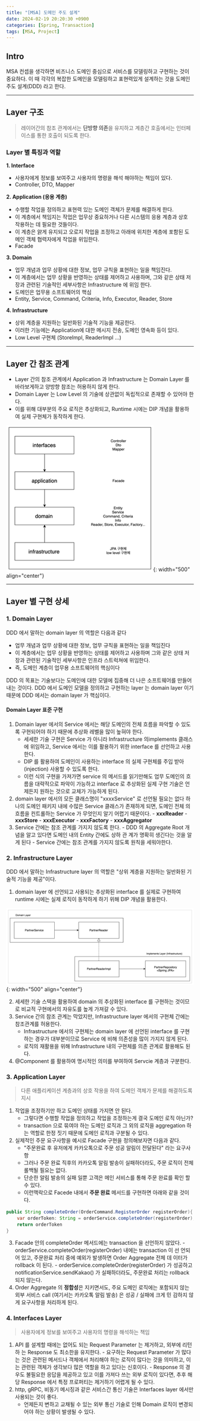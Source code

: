 ```yaml
---
title: "[MSA] 도메인 주도 설계"
date: 2024-02-19 20:20:30 +0900
categories: [Spring, Transaction]
tags: [MSA, Project]
---
```


## Intro

MSA 컨셉을 생각하면 비즈니스 도메인 중심으로 서비스를 모델링하고 구현하는 것이 중요하다.
이 때 각각의 복잡한 도메인을 모델링하고 표현력있게 설계하는 것을 도메인 주도 설계(DDD) 라고 한다.

---

## Layer 구조

> 레이어간의 참조 관계에서는 **단방향 의존**을 유지하고 계층간 호출에서는 인터페이스를 통한 호출이 되도록 한다.

### Layer 별 특징과 역할

**1. Interface**

- 사용자에게 정보를 보여주고 사용자의 명령을 해석 해야하는 책임이 있다.
- Controller, DTO, Mapper

**2. Application (응용 계층)**

- 수행할 작업을 정의하고 표현력 있는 도메인 객체가 문제를 해결하게 한다.
- 이 계층에서 책임지는 작업은 업무상 중요하거나 다른 시스템의 응용 계층과 상호 작용하는 데 필요한 것들이다.
- 이 계층은 얅게 유지되고 오로지 작업을 조정하고 아래에 위치한 계층에 포함된 도메인 객체 협력자에게 작업을 위임한다.
- Facade

**3. Domain**

- 업무 개념과 업무 상황에 대한 정보, 업무 규칙을 표현하는 일을 책임진다.
- 이 계층에서는 업무 상황을 반영하는 상태를 제어하고 사용하며, 그와 같은 상태 저장과 관련된 기술적인 세부사항은 Infrastructure 에 위임 한다.
- 도메인은 업무용 소프트웨어의 핵심
- Entity, Service, Command, Criteria, Info, Executor, Reader, Store

**4. Infrastructure**

- 상위 계층을 지원하는 일반화된 기술적 기능을 제공한다.
- 이러한 기능에는 Application에 대한 메시지 전송, 도메인 영속화 등이 있다.
- Low Level 구현체 (StoreImpl, ReaderImpl ...)

---

## Layer 간 참조 관계

- Layer 간의 참조 관계에서 Application 과 Infrastructure 는 Domain Layer 를 바라보게하고 양방향 참조는 허용하지 않게 한다.
- Domain Layer 는 Low Level 의 기술에 상관없이 독립적으로 존재할 수 있어야 한다.
- 이를 위해 대부분의 주요 로직은 추상화되고, Runtime 시에는 DIP 개념을 활용하여 실제 구현체가 동작하게 한다.

![Currying Image](/assets/img/post_img/coding/project/item-gift-1.png){: width="500" align="center"}

---

## Layer 별 구현 상세

### 1. Domain Layer

DDD 에서 말하는 domain layer 의 역할은 다음과 같다

- 업무 개념과 업무 상황에 대한 정보, 업무 규칙을 표현하는 일을 책임진다
- 이 계층에서는 업무 상황을 반영하는 상태를 제어하고 사용하며 그와 같은 상태 저장과 관련된 기술적인 세부사항은 인프라 스트럭쳐에 위임한다.
- 즉, 도메인 계층이 업무용 소프트웨어의 핵심이다

DDD 의 목표는 기술보다는 도메인에 대한 모델에 집중해 더 나은 소프트웨어를 만들어내는 것이다.
DDD 에서 도메인 모델을 정의하고 구현하는 layer 는 domain layer 이기 때문에 DDD 에서는 domain layer 가 핵심이다.

#### Domain Layer 표준 구현

1. Domain layer 에서의 Service 에서는 해당 도메인의 전체 흐름을 파악할 수 있도록 구현되어야 하기 때문에 추상화 레벨을 많이 높혀야 한다.
   - 세세한 기술 구현은 Service 가 아니라 Infrastructure 의implements 클래스에 위임하고, Service 에서는 이를 활용하기 위한 interface 를 선언하고 사용한다.
   - DIP 를 활용하여 도메인이 사용하는 interface 의 실제 구현체를 주입 받아 (injection) 사용할 수 있도록 한다.
   - 이런 식의 구현을 가져가면 service 의 메서드를 읽기만해도 업무 도메인의 흐름을 대략적으로 파악이 가능하고 interface 로 추상화된 실제 구현 기술은 언제든지 원하는 것으로 교체가 가능하게 된다.
2. domain layer 에서의 모든 클래스명이 "xxxxService" 로 선언될 필요는 없다
   하나의 도메인 패키지 내에 수많은 Service 클래스가 존재하게 되면, 도메인 전체
   의 흐름을 컨트롤하는 Service 가 무엇인지 알기 어렵기 때문이다. - **xxxReader** - **xxxStore** - **xxxExecutor** - **xxxFactory** - **xxxAggregator**
3. Service 간에는 참조 관계를 가지지 않도록 한다. - DDD 의 Aggregate Root 개념을 알고 있다면 도메인 내의 Entity 간에도 상하 관
   계가 명확히 생긴다는 것을 알게 된다 - Service 간에는 참조 관계를 가지지 않도록 원칙을 세워야한다.

### 2. Infrastructure Layer

DDD 에서 말하는 Infrastructure layer 의 역할은 "상위 계층을 지원하는 일반화된 기술적 기능을 제공"이다.

1. domain layer 에 선언되고 사용되는 추상화된 interface 를 실제로 구현하여 runtime 시에는 실제 로직이 동작하게 하기 위해 DIP 개념을 활용한다.

![Currying Image](/assets/img/post_img/coding/project/item-gift-2.png){: width="500" align="center"}

2. 세세한 기술 스택을 활용하여 domain 의 추상화된 interface 를 구현하는 것이므로 비교적 구현에서의 자유도를 높게 가져갈 수 있다.
3. Service 간의 참조 관계는 막았지만, Infrastructure layer 에서의 구현체 간에는 참조관계를 허용한다.
   - Infrastructure 에서의 구현체는 domain layer 에 선언된 interface 를 구현하는 경우가 대부분이므로 Service 에 비해 의존성을 많이 가지지 않게 된다.
   - 로직의 재활용을 위해 Infrastructure 내의 구현체를 의존 관계로 활용해도 된다.
4. @Component 를 활용하여 명시적인 의미를 부여하여 Servcie 계층과 구분한다.

### 3. Application Layer

> 다른 애플리케이션 계층과의 상호 작용을 하여 도메인 객체가 문제를 해결하도록 지시

1. 작업을 조정하기만 하고 도메인 상태를 가지면 안 된다.
   - 그렇다면 수행할 작업을 정의하고 작업을 조정하는게 결국 도메인 로직 아닌가?
   - transaction 으로 묶여야 하는 도메인 로직과 그 외의 로직을 aggregation 하는 역할로 한정 짓기 때문에 도메인 로직과 구분될 수 있다.
2. 실제적인 주문 요구사항을 예시로 Facade 구현을 정의해보자면 다음과 같다.
   - "주문완료 후 유저에게 카카오톡으로 주문 성공 알림이 전달된다" 라는 요구사항
   - 그러나 주문 완료 직후의 카카오톡 알림 발송이 실패하더라도, 주문 로직이 전체 롤백될 필요는 없다.
   - 단순한 알림 발송의 실패 일뿐 고객은 메인 서비스를 통해 주문 완료를 확인 할 수 있다.
   - 이런맥락으로 Facede 내에서 **주문 완료** 메서드를 구현하면 아래와 같을 것이다.

```java
public String completeOrder(OrderCommand.RegisterOrder registerOrder){
	var orderToken: String = orderService.completeOrder(registerOrder);
	return orderToken
}
```

3. Facade 안의 completeOrder 메서드에는 transaction 을 선언하지 않았다. - orderService.completeOrder(registerOrder) 내에는 transaction 이 선
   언되어 있고, 주문완료 처리 중에 예외가 발생하면 Order Aggregate 전체 데
   이터가 rollback 이 된다. - orderService.completeOrder(registerOrder) 가 성공하고
   notificationService.sendKakao() 가 실패하더라도, 주문완료 처리는
   rollback 되지 않는다.
4. Order Aggregate 의 **정합성**은 지키면서도, 주요 도메인 로직에는 포함되지
   않는 외부 서비스 call (여기서는 카카오톡 알림 발송) 은 성공 / 실패에 크게 민
   감하지 않게 요구사항을 처리하게 된다.

### 4. Interfaces Layer

> 사용자에게 정보를 보여주고 사용자의 명령을 해석하는 책임

1. API 를 설계할 때에는 없어도 되는 Request Parameter 는 제거하고, 외부에 리턴하
   는 Response 도 최소한을 유지한다. - 요구하는 Request Parameter 가 많다는 것은 관련된 메서드나 객체에서 처리해야 하는 로직이 많다는 것을 의미하고, 이는 관련된 객체가 생각보다 많은 역할을 하고 있다는 신호이다. - Response 의 경우도 불필요한 응답을 제공하고 있고 이를 가져다 쓰는 외부 로직이 있다면, 추후 해당 Response 에서 특정 프로퍼티는 제거하기 어렵게 될 수 있다.
2. http, gRPC, 비동기 메시징과 같은 서비스간 통신 기술은 Interfaces layer 에서만 사용되는 것이 좋다.
   - 언제든지 변하고 교채될 수 있는 외부 통신 기술로 인해 Domain 로직이 변경되어야 하는 상황이 발생될 수 있다.
